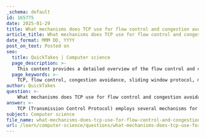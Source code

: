 ```yaml
---
_schema: default
id: 165775
date: 2025-01-29
title: What mechanisms does TCP use for flow control and congestion avoidance?
article_title: What mechanisms does TCP use for flow control and congestion avoidance?
date_format: MMM DD, YYYY
post_on_text: Posted on
seo:
  title: QuickTakes | Computer science
  page_description: >-
    This content provides a detailed overview of the flow control and congestion avoidance mechanisms employed by TCP (Transmission Control Protocol) to ensure reliable data transmission and efficient use of network resources.
  page_keywords: >-
    TCP, flow control, congestion avoidance, sliding window protocol, maximum segment size, acknowledgments, congestion control algorithms, slow start, congestion avoidance, fast recovery, selective acknowledgment, retransmissions, network performance, data transmission
author: QuickTakes
question: >-
    What mechanisms does TCP use for flow control and congestion avoidance?
answer: >-
    TCP (Transmission Control Protocol) employs several mechanisms for flow control and congestion avoidance to ensure reliable data transmission and efficient use of network resources. Here’s a detailed overview of these mechanisms:\n\n### Flow Control Mechanisms\n\n1. **Sliding Window Protocol**: \n   - TCP uses a sliding window mechanism to manage the flow of data between the sender and receiver. The window size indicates the amount of data that can be sent before needing an acknowledgment from the receiver. This helps prevent the sender from overwhelming the receiver with too much data at once.\n   - The window size can dynamically adjust based on the receiver's capacity to process incoming data, allowing for efficient data transfer.\n\n2. **Maximum Segment Size (MSS)**:\n   - MSS defines the largest segment of data that TCP can send in a single packet. It is determined by the maximum transmission unit (MTU) of the underlying network minus the TCP and IP header sizes. For example, a common MSS is 1460 bytes when using IPv4, calculated as 1500 (MTU) - 40 (20 bytes for the IPv4 header and 20 bytes for the TCP header).\n   - By adhering to the MSS, TCP ensures that segments are not too large for the network to handle, which helps in maintaining flow control.\n\n3. **Acknowledgments (ACKs)**:\n   - TCP requires the receiver to send acknowledgment messages back to the sender for received segments. If the sender does not receive an ACK within a specified time, it will retransmit the segment, ensuring that data is not lost and that the flow of data is managed effectively.\n\n### Congestion Avoidance Mechanisms\n\n1. **Congestion Control Algorithms**:\n   - TCP implements various algorithms to detect and respond to network congestion. Key algorithms include:\n     - **Slow Start**: This algorithm gradually increases the transmission rate until it detects packet loss, allowing TCP to probe the network capacity.\n     - **Congestion Avoidance**: Once the network is deemed stable, TCP transitions to a congestion avoidance phase where it increases the transmission rate more conservatively to avoid overwhelming the network.\n     - **Fast Recovery**: After detecting packet loss, TCP can quickly reduce the transmission rate and then recover without returning to the slow start phase, allowing for more efficient recovery from congestion.\n\n2. **Selective Acknowledgment (SACK)**:\n   - SACK is an optional feature that allows the receiver to inform the sender about all segments that have been received successfully, including non-contiguous segments. This helps the sender retransmit only the missing segments rather than all segments after a loss, improving efficiency and reducing unnecessary retransmissions.\n\n3. **Timeouts and Retransmissions**:\n   - TCP uses timers to manage retransmissions. If a segment is not acknowledged within a certain timeframe, it is retransmitted. This mechanism helps to adapt to changing network conditions and avoid congestion.\n\n### Summary\n\nIn summary, TCP employs a combination of flow control mechanisms, such as the sliding window protocol and maximum segment size, along with congestion avoidance techniques, including slow start, congestion avoidance algorithms, and selective acknowledgment. These mechanisms work together to ensure reliable data transmission while adapting to the current state of the network, thus maintaining optimal performance and preventing congestion.
subject: Computer science
file_name: what-mechanisms-does-tcp-use-for-flow-control-and-congestion-avoidance.md
url: /learn/computer-science/questions/what-mechanisms-does-tcp-use-for-flow-control-and-congestion-avoidance
---
```


&nbsp;